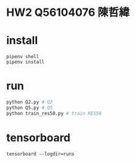 # HW2 Q56104076 陳哲緯

# install

```
pipenv shell
pipenv install
```
# run

```python
python Q2.py # Q2
python Q5.py # Q5
python train_res50.py # train RES50
```

# tensorboard

```
tensorboard --logdir=runs
```

